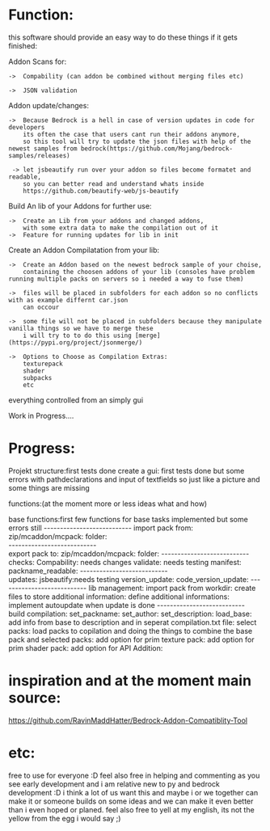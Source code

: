 


Function:
============================

this software should provide an easy way to do these things if it gets finished:

  Addon Scans for:
    
    ->  Compability (can addon be combined without merging files etc)
    
    ->  JSON validation
  
  Addon update/changes:
  
    ->  Because Bedrock is a hell in case of version updates in code for developers
        its often the case that users cant run their addons anymore,
        so this tool will try to update the json files with help of the newest samples from bedrock(https://github.com/Mojang/bedrock-samples/releases)
        
     -> let jsbeautify run over your addon so files become formatet and readable,
        so you can better read and understand whats inside
        https://github.com/beautify-web/js-beautify
        
     
  Build An lib of your Addons for further use:
    
    ->  Create an Lib from your addons and changed addons,
        with some extra data to make the compilation out of it
    ->  Feature for running updates for lib in init 
  
  Create an Addon Compilatation from your lib:
    
    ->  Create an Addon based on the newest bedrock sample of your choise,
        containing the choosen addons of your lib (consoles have problem running multiple packs on servers so i needed a way to fuse them)
    
    ->  files will be placed in subfolders for each addon so no conflicts with as example differnt car.json 
        can occour
    
    ->  some file will not be placed in subfolders because they manipulate vanilla things so we have to merge these 
        i will try to to do this using [merge](https://pypi.org/project/jsonmerge/)
    
    ->  Options to Choose as Compilation Extras:
        texturepack
        shader
        subpacks 
        etc
        
everything controlled from an simply gui   

Work in Progress....


Progress:
============================

Projekt structure:first tests done
create a gui: first tests done but some errors with pathdeclarations and input of textfields so just like a picture and some things are missing

functions:(at the moment more or less ideas what and how)
  
  base functions:first few functions for base tasks implemented but some errors still
    ---------------------------
  import pack from:
    zip/mcaddon/mcpack:
    folder:  
    ---------------------------   
   export pack to:
    zip/mcaddon/mcpack:
    folder:
    ---------------------------
   checks:
    Compability: needs changes
    validate: needs testing
    manifest:
    packname_readable:
     ---------------------------    
  updates:
    jsbeautify:needs testing
    version_update:
    code_version_update:
      ---------------------------
  lib management:
    import pack from workdir:
    create files to store additional information: 
    define additional informations:
    implement autoupdate when update is done
        ---------------------------   
  build compilation:
    set_packname:
    set_author:
    set_description:
    load_base:
    add info from base to description and in seperat compilation.txt file:
    select packs:
    load packs to copilation and doing the things to combine the base pack and selected packs:
    add option for prim texture pack:
    add option for prim shader pack:
    add option for API Addition:
    

inspiration and at the moment main source:
============================
https://github.com/RavinMaddHatter/Bedrock-Addon-Compatiblity-Tool


etc:
============================
 free to use for everyone :D 
 feel also free in helping and commenting as you see early development and i am relative new to py and bedrock development :D 
 i think a lot of us want this and maybe i or we together can make it or someone builds on some ideas and we can make it even better than i even hoped or planed.
 feel also free to yell at my english, its not the yellow from the egg i would say ;)
